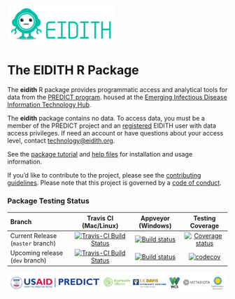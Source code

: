 
<!-- README.md is generated from README.Rmd. Please edit that file -->

![](inst/images/README-eidith-logo-2014.png)

# The EIDITH R Package

The **eidith** R package provides programmatic access and analytical
tools for data from the [PREDICT
program](http://www.vetmed.ucdavis.edu/ohi/predict/). housed at the
[Emerging Infectious Disease Information Technology
Hub](https://www.eidith.org/).

The **eidith** package contains no data. To access data, you must be a
member of the PREDICT project and an
[registered](https://www.eidith.org/register.aspx) EIDITH user with data
access privileges. If need an account or have questions about your
access level, contact <technology@eidith.org>.

See the [package
tutorial](https://ecohealthalliance.github.io/eidith/articles/eidith.html)
and [help
files](https://ecohealthalliance.github.io/eidith/reference/index.html)
for installation and usage information.

If you’d like to contribute to the project, please see the [contributing
guidelines](CONTRIBUTING.md). Please note that this project is governed
by a [code of
conduct](CONDUCT.md).

### Package Testing Status

| Branch                            |                                                             Travis CI (Mac/Linux)                                                             |                                                                             Appveyor (Windows)                                                                              |                                                                  Testing Coverage                                                                  |
| :-------------------------------- | :-------------------------------------------------------------------------------------------------------------------------------------------: | :-------------------------------------------------------------------------------------------------------------------------------------------------------------------------: | :------------------------------------------------------------------------------------------------------------------------------------------------: |
| Current Release (`master` branch) | [![Travis-CI Build Status](https://travis-ci.org/ecohealthalliance/eidith.svg?branch=master)](https://travis-ci.org/ecohealthalliance/eidith) | [![Build status](https://ci.appveyor.com/api/projects/status/j1nsmtbqj7sr3pti/branch/master?svg=true)](https://ci.appveyorgithub.com/project/NoamRoss/eidith/branch/master) | [![Coverage status](https://codecov.io/gh/ecohealthalliance/eidith/branch/master/graph/badge.svg)](https://codecov.io/gh/ecohealthalliance/eidith) |
| Upcoming release (`dev` branch)   |  [![Travis-CI Build Status](https://travis-ci.org/ecohealthalliance/eidith.svg?branch=dev)](https://travis-ci.org/ecohealthalliance/eidith)   |       [![Build status](https://ci.appveyor.com/api/projects/status/j1nsmtbqj7sr3pti/branch/dev?svg=true)](https://ci.appveyor.com/project/NoamRoss/eidith/branch/dev)       | [![codecov](https://codecov.io/gh/ecohealthalliance/eidith/branch/dev/graph/badge.svg)](https://codecov.io/gh/ecohealthalliance/eidith/branch/dev) |

![](inst/images/README-predictfooter.png)
